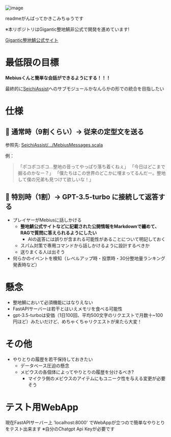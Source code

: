 ![image](https://github.com/user-attachments/assets/3f172527-e48e-4938-b72a-f0a846ae1036)


readmeがんばってかきこみちゅうです

※本リポジトリはGigantic整地鯖非公式で開発を進めています!


[Gigantic整地鯖公式サイト](https://www.seichi.network/)


# 最低限の目標

**Mebiusくんと簡単な会話ができるようにする！！！**

最終的に[SeichiAssist](https://github.com/GiganticMinecraft/SeichiAssist/)へのサブモジュールかなんらかの形での統合を目指したい


# 仕様
## 💬 通常時（9割くらい）→ 従来の定型文を送る

参照先: [SeichiAssist/.../MebiusMessages.scala](https://github.com/GiganticMinecraft/SeichiAssist/blob/a48e4748fe0141d35d3d0f4eae5dbe00ffadd2a1/src/main/scala/com/github/unchama/seichiassist/subsystems/mebius/domain/resources/MebiusMessages.scala)

例： 
> 「ポコポコポコ…整地の音ってやっぱり落ち着くねぇ」 
> 「今日はどこまで掘るのかなー？」 
> 「僕たちはこの世界のどこかに埋まってるんだー。整地して僕の兄弟も見つけて欲しいな！」 

## 🤖 特別時（1割）→ GPT-3.5-turbo に接続して返答する

- プレイヤーがMebiusに話しかける
  - **整地鯖公式サイトなどに記載された公開情報をMarkdownで纏めて、RAGで質問に答えられるようにしたい**
    - AIの返答には誤りが含まれる可能性があることについて明記しておく  
  - スパム対策で専用コマンドから話しかけるように設計するべきか
  - 送りまくる人は出そう
- 何らかのイベントを検知（レベルアップ時・投票時・30分整地量ランキング発表時など）

# 懸念
- 整地鯖において必須機能にはなりえない
- FastAPIサーバーは若干とはいえメモリを食べる可能性
- gpt-3.5-turboは安価（1日100回、平均500文字のリクエストで月数十~100円ほど）みたいだけど、めちゃくちゃリクエストが来たら大変！


# その他
- やりとりの履歴を若干保持しておきたい
  - データベース圧迫の懸念
  - メビウスの各個体によってやりとりの履歴を分けるべき?
    - マイクラ側のメビウスのアイテムにもユニーク性を与える変更が必要そう


# テスト用WebApp

現在FastAPIサーバー上 'localhost:8000' でWebAppが立つので簡単なやりとりをテスト出来ます ※自分のChatgpt Api Keyが必要です
